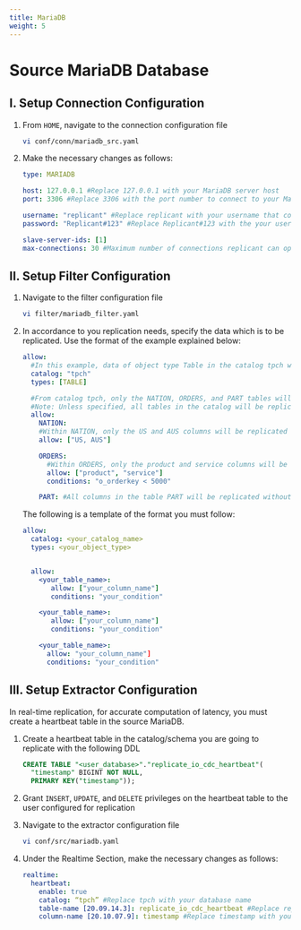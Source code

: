 ```yaml
---
title: MariaDB
weight: 5
---
```


# Source MariaDB Database

## I. Setup Connection Configuration

1. From ```HOME```, navigate to the connection configuration file
    ```BASH
    vi conf/conn/mariadb_src.yaml
    ```

2. Make the necessary changes as follows:
    ```YAML
    type: MARIADB

    host: 127.0.0.1 #Replace 127.0.0.1 with your MariaDB server host
    port: 3306 #Replace 3306 with the port number to connect to your MariaDB server

    username: "replicant" #Replace replicant with your username that connects to your MariaDB server
    password: "Replicant#123" #Replace Replicant#123 with the your user's password

    slave-server-ids: [1]
    max-connections: 30 #Maximum number of connections replicant can open in MariaDB
    ```


## II. Setup Filter Configuration

1. Navigate to the filter configuration file
    ```BASH
    vi filter/mariadb_filter.yaml
    ```

2. In accordance to you replication needs, specify the data which is to be replicated. Use the format of the example explained below:  

    ```yaml
    allow:
      #In this example, data of object type Table in the catalog tpch will be replicated
      catalog: "tpch"
      types: [TABLE]

      #From catalog tpch, only the NATION, ORDERS, and PART tables will be replicated.
      #Note: Unless specified, all tables in the catalog will be replicated
      allow:
        NATION:
        #Within NATION, only the US and AUS columns will be replicated
        allow: ["US, AUS"]

        ORDERS:  
          #Within ORDERS, only the product and service columns will be replicated as long as they meet the condition o_orderkey < 5000
          allow: ["product", "service"]
          conditions: "o_orderkey < 5000"

        PART: #All columns in the table PART will be replicated without any predicates
      ```

      The following is a template of the format you must follow:

      ```YAML
      allow:
        catalog: <your_catalog_name>
        types: <your_object_type>


        allow:
          <your_table_name>:
             allow: ["your_column_name"]
             conditions: "your_condition"

          <your_table_name>:  
             allow: ["your_column_name"]
             conditions: "your_condition"

          <your_table_name>:
            allow: "your_column_name"]
            conditions: "your_condition"         
      ```


## III. Setup Extractor Configuration

In real-time replication, for accurate computation of latency, you must create a heartbeat table in the source MariaDB.

1. Create a heartbeat table in the catalog/schema you are going to replicate with the following DDL
   ```SQL
   CREATE TABLE "<user_database>"."replicate_io_cdc_heartbeat"(
     "timestamp" BIGINT NOT NULL,
     PRIMARY KEY("timestamp"));
   ```

2. Grant ```INSERT```, ```UPDATE```, and ```DELETE``` privileges on the heartbeat table to the user configured for replication

3. Navigate to the extractor configuration file
   ```BASH
   vi conf/src/mariadb.yaml
   ```

4. Under the Realtime Section, make the necessary changes as follows:
    ```YAML
    realtime:
      heartbeat:
        enable: true
        catalog: “tpch” #Replace tpch with your database name
        table-name [20.09.14.3]: replicate_io_cdc_heartbeat #Replace replicate_io_cdc_heartbeat with your heartbeat table's name if applicable
        column-name [20.10.07.9]: timestamp #Replace timestamp with your heartbeat table's column name if applicable
    ```
